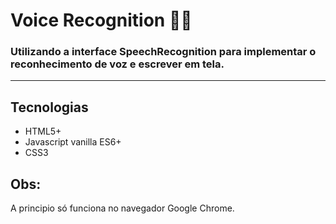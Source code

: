 # Voice Recognition 🎤🎤

### Utilizando a interface SpeechRecognition para implementar o reconhecimento de voz e escrever em tela.
---------------------------------------------------------------------------------------------------------
## Tecnologias

- HTML5+
- Javascript vanilla ES6+
- CSS3

## Obs: 

A principio só funciona no navegador Google Chrome.